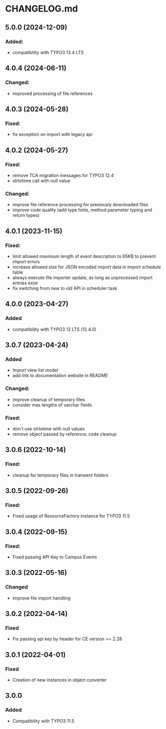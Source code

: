 # CHANGELOG.md

## 5.0.0 (2024-12-09)

### Added:
- compatibility with TYPO3 13.4 LTS

## 4.0.4 (2024-06-11)

### Changed:
- improved processing of file references

## 4.0.3 (2024-05-28)

### Fixed:
- fix exception on import with legacy api

## 4.0.2 (2024-05-27)

### Fixed:
- remove TCA migration messages for TYPO3 12.4
- strtotime call with null value

### Changed:
- improve file reference processing for previously downloaded files
- improve code quality (add type hints, method parameter typing and return types)

## 4.0.1 (2023-11-15)

### Fixed:
- limit allowed maximum length of event description to 65KB to prevent import errors
- increase allowed size for JSON encoded import data in import schedule table
- always execute file importer update, as long as unprocessed import entries exist
- fix switching from new to old API in scheduler task

## 4.0.0 (2023-04-27)

### Added
- compatibility with TYPO3 12 LTS (12.4.0)

## 3.0.7 (2023-04-24)

### Added
- Import view list model
- add link to documentation website in README

### Changed:
- improve cleanup of temporary files
- consider max lengths of varchar fields

### Fixed:
- don't use strtotime with null values
- remove object passed by reference; code cleanup

## 3.0.6 (2022-10-14)

### Fixed:
- cleanup for temporary files in transient folders

## 3.0.5 (2022-09-26)

### Fixed:
- Fixed usage of ResourceFactory instance for TYPO3 11.5

## 3.0.4 (2022-09-15)

### Fixed:
- Fixed passing API Key to Campus Events

## 3.0.3 (2022-05-16)

### Changed
- Improve file import handling

## 3.0.2 (2022-04-14)

### Fixed
- Fix passing api key by header for CE version >= 2.28

## 3.0.1 (2022-04-01)

### Fixed
- Creation of new instances in object converter

## 3.0.0

### Added
- Compatibility with TYPO3 11.5
